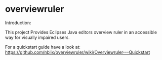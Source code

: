 # overviewruler

Introduction: 

This project Provides Eclipses Java editors overview ruler in an accessible way for visually impaired users. 

For a quickstart guide have a look at: https://github.com/nblix/overviewruler/wiki/Overviewruler---Quickstart

